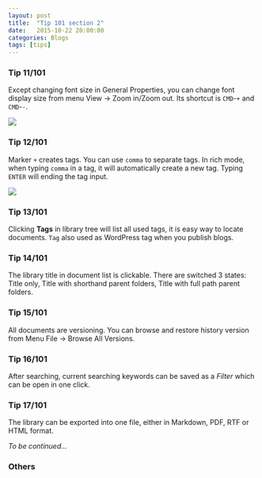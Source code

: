 ```yaml
---
layout: post
title:  "Tip 101 section 2"
date:   2015-10-22 20:00:00
categories: Blogs
tags: [tips]
---
```


### Tip 11/101
Except changing font size in General Properties, you can change font display size from menu View -> Zoom in/Zoom out.  Its shortcut is `CMD`-`+` and `CMD`-`-`. 

![](<{{site_url}}/img/tips/tip11.gif>)


### Tip 12/101
Marker `+` creates tags. You can use `comma` to separate tags. In rich mode, when typing `comma` in a tag, it will automatically create a new tag. Typing `ENTER` will ending the tag input. 

![](<{{site_url}}/img/tips/tip12.gif>)


### Tip 13/101
Clicking **Tags** in library tree will list all used tags, it is easy way to locate documents. `Tag` also used as WordPress tag when you publish blogs.

### Tip 14/101
The library title in document list is clickable. There are switched 3 states: Title only, Title with shorthand parent folders, Title with full path parent folders.

### Tip 15/101
All documents are versioning. You can browse and restore history version from Menu File -> Browse All Versions. 

### Tip 16/101
After searching, current searching keywords can be saved as a *Filter* which can be open in one click. 

### Tip 17/101
The library can be exported into one file, either in Markdown, PDF, RTF or HTML format. 


*To be continued...*


### Others
